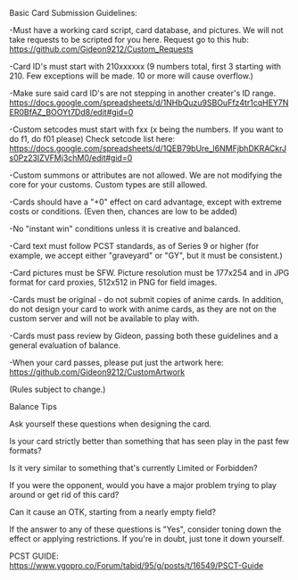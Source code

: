 Basic Card Submission Guidelines:

-Must have a working card script, card database, and pictures. We will not take requests to be scripted for you here. Request go to this hub: https://github.com/Gideon9212/Custom_Requests

-Card ID's must start with 210xxxxxx (9 numbers total, first 3 starting with 210. Few exceptions will be made. 10 or more will cause overflow.)

-Make sure said card ID's are not stepping in another creater's ID range. https://docs.google.com/spreadsheets/d/1NHbQuzu9SBOuFfz4tr1cqHEY7NER0BfAZ_BOOYt7Dd8/edit#gid=0

-Custom setcodes must start with fxx (x being the numbers. If you want to do f1, do f01 please)
Check setcode list here: https://docs.google.com/spreadsheets/d/1QEB79bUre_l6NMFjbhDKRACkrJs0Pz23IZVFMj3chM0/edit#gid=0

-Custom summons or attributes are not allowed. We are not modifying the core for your customs. Custom types are still allowed.

-Cards should have a "+0" effect on card advantage, except with extreme costs or conditions. (Even then, chances are low to be added)

-No "instant win" conditions unless it is creative and balanced.

-Card text must follow PCST standards, as of Series 9 or higher (for example, we accept either "graveyard" or "GY", but it must be consistent.)

-Card pictures must be SFW. Picture resolution must be 177x254 and in JPG format for card proxies, 512x512 in PNG for field images.

-Cards must be original - do not submit copies of anime cards. In addition, do not design your card to work with anime cards, as they are not on the custom server and will not be available to play with.

-Cards must pass review by Gideon, passing both these guidelines and a general evaluation of balance.

-When your card passes, please put just the artwork here: https://github.com/Gideon9212/CustomArtwork

(Rules subject to change.)

Balance Tips

Ask yourself these questions when designing the card.

Is your card strictly better than something that has seen play in the past few formats?

Is it very similar to something that's currently Limited or Forbidden?

If you were the opponent, would you have a major problem trying to play around or get rid of this card?

Can it cause an OTK, starting from a nearly empty field?

If the answer to any of these questions is "Yes", consider toning down the effect or applying restrictions.
If you're in doubt, just tone it down yourself.

PCST GUIDE: https://www.ygopro.co/Forum/tabid/95/g/posts/t/16549/PSCT-Guide
